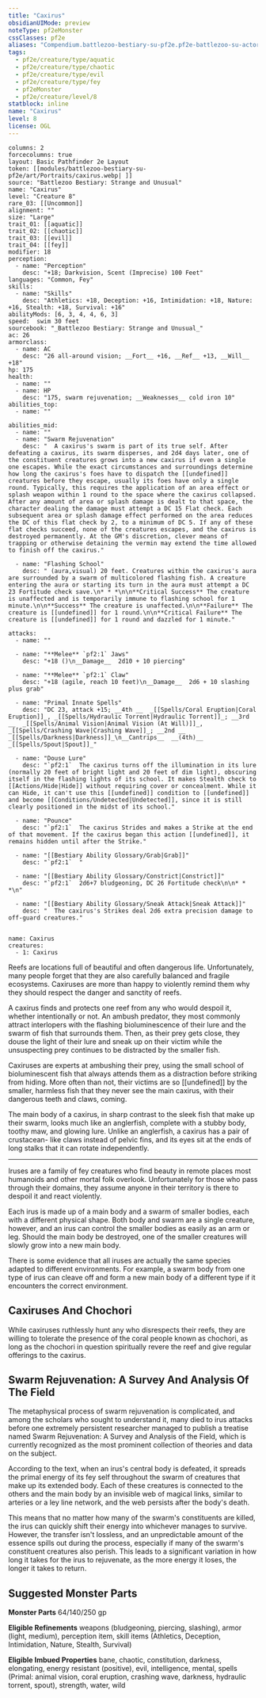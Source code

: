 ```yaml
---
title: "Caxirus"
obsidianUIMode: preview
noteType: pf2eMonster
cssClasses: pf2e
aliases: "Compendium.battlezoo-bestiary-su-pf2e.pf2e-battlezoo-su-actors.Actor.6NZ2QdYyMLhAcQch" 
tags:
  - pf2e/creature/type/aquatic
  - pf2e/creature/type/chaotic
  - pf2e/creature/type/evil
  - pf2e/creature/type/fey
  - pf2eMonster
  - pf2e/creature/level/8
statblock: inline
name: "Caxirus"
level: 8
license: OGL
---
```


```statblock
columns: 2
forcecolumns: true
layout: Basic Pathfinder 2e Layout
token: [[modules/battlezoo-bestiary-su-pf2e/art/Portraits/caxirus.webp| ]]
source: "Battlezoo Bestiary: Strange and Unusual"
name: "Caxirus"
level: "Creature 8"
rare_03: [[Uncommon]]
alignment: ""
size: "Large"
trait_01: [[aquatic]]
trait_02: [[chaotic]]
trait_03: [[evil]]
trait_04: [[fey]]
modifier: 18
perception:
  - name: "Perception"
    desc: "+18; Darkvision, Scent (Imprecise) 100 Feet"
languages: "Common, Fey"
skills:
  - name: "Skills"
    desc: "Athletics: +18, Deception: +16, Intimidation: +18, Nature: +16, Stealth: +18, Survival: +16"
abilityMods: [6, 3, 4, 4, 6, 3]
speed:  swim 30 feet
sourcebook: "_Battlezoo Bestiary: Strange and Unusual_"
ac: 26
armorclass:
  - name: AC
    desc: "26 all-around vision; __Fort__ +16, __Ref__ +13, __Will__ +18"
hp: 175
health:
  - name: ""
  - name: HP
    desc: "175, swarm rejuvenation; __Weaknesses__ cold iron 10"
abilities_top:
  - name: ""

abilities_mid:
  - name: ""
  - name: "Swarm Rejuvenation"
    desc: "  A caxirus's swarm is part of its true self. After defeating a caxirus, its swarm disperses, and 2d4 days later, one of the constituent creatures grows into a new caxirus if even a single one escapes. While the exact circumstances and surroundings determine how long the caxirus's foes have to dispatch the [[undefined]] creatures before they escape, usually its foes have only a single round. Typically, this requires the application of an area effect or splash weapon within 1 round to the space where the caxirus collapsed. After any amount of area or splash damage is dealt to that space, the character dealing the damage must attempt a DC 15 Flat check. Each subsequent area or splash damage effect performed on the area reduces the DC of this flat check by 2, to a minimum of DC 5. If any of these flat checks succeed, none of the creatures escapes, and the caxirus is destroyed permanently. At the GM's discretion, clever means of trapping or otherwise detaining the vermin may extend the time allowed to finish off the caxirus."

  - name: "Flashing School"
    desc: " (aura,visual) 20 feet. Creatures within the caxirus's aura are surrounded by a swarm of multicolored flashing fish. A creature entering the aura or starting its turn in the aura must attempt a DC 23 Fortitude check save.\n* * *\n\n**Critical Success** The creature is unaffected and is temporarily immune to flashing school for 1 minute.\n\n**Success** The creature is unaffected.\n\n**Failure** The creature is [[undefined]] for 1 round.\n\n**Critical Failure** The creature is [[undefined]] for 1 round and dazzled for 1 minute."

attacks:
  - name: ""

  - name: "**Melee** `pf2:1` Jaws"
    desc: "+18 ()\n__Damage__  2d10 + 10 piercing"

  - name: "**Melee** `pf2:1` Claw"
    desc: "+18 (agile, reach 10 feet)\n__Damage__  2d6 + 10 slashing plus grab"

  - name: "Primal Innate Spells"
    desc: "DC 23, attack +15; __4th __  _[[Spells/Coral Eruption|Coral Eruption]]_, _[[Spells/Hydraulic Torrent|Hydraulic Torrent]]_; __3rd __  _[[Spells/Animal Vision|Animal Vision (At Will)]]_, _[[Spells/Crashing Wave|Crashing Wave]]_; __2nd __  _[[Spells/Darkness|Darkness]]_\n__Cantrips__  __(4th)__ _[[Spells/Spout|Spout]]_"

  - name: "Douse Lure"
    desc: "`pf2:1`  The caxirus turns off the illumination in its lure (normally 20 feet of bright light and 20 feet of dim light), obscuring itself in the flashing lights of its school. It makes Stealth check to [[Actions/Hide|Hide]] without requiring cover or concealment. While it can Hide, it can't use this [[undefined]] condition to [[undefined]] and become [[Conditions/Undetected|Undetected]], since it is still clearly positioned in the midst of its school."

  - name: "Pounce"
    desc: "`pf2:1`  The caxirus Strides and makes a Strike at the end of that movement. If the caxirus began this action [[undefined]], it remains hidden until after the Strike."

  - name: "[[Bestiary Ability Glossary/Grab|Grab]]"
    desc: "`pf2:1`  "

  - name: "[[Bestiary Ability Glossary/Constrict|Constrict]]"
    desc: "`pf2:1`  2d6+7 bludgeoning, DC 26 Fortitude check\n\n* * *\n"

  - name: "[[Bestiary Ability Glossary/Sneak Attack|Sneak Attack]]"
    desc: "  The caxirus's Strikes deal 2d6 extra precision damage to off-guard creatures."
 
```

```encounter-table
name: Caxirus
creatures:
  - 1: Caxirus
```



Reefs are locations full of beautiful and often dangerous life. Unfortunately, many people forget that they are also carefully balanced and fragile ecosystems. Caxiruses are more than happy to violently remind them why they should respect the danger and sanctity of reefs.

A caxirus finds and protects one reef from any who would despoil it, whether intentionally or not. An ambush predator, they most commonly attract interlopers with the flashing bioluminescence of their lure and the swarm of fish that surrounds them. Then, as their prey gets close, they douse the light of their lure and sneak up on their victim while the unsuspecting prey continues to be distracted by the smaller fish.

Caxiruses are experts at ambushing their prey, using the small school of bioluminescent fish that always attends them as a distraction before striking from hiding. More often than not, their victims are so [[undefined]] by the smaller, harmless fish that they never see the main caxirus, with their dangerous teeth and claws, coming.

The main body of a caxirus, in sharp contrast to the sleek fish that make up their swarm, looks much like an anglerfish, complete with a stubby body, toothy maw, and glowing lure. Unlike an anglerfish, a caxirus has a pair of crustacean- like claws instead of pelvic fins, and its eyes sit at the ends of long stalks that it can rotate independently.

* * *

Iruses are a family of fey creatures who find beauty in remote places most humanoids and other mortal folk overlook. Unfortunately for those who pass through their domains, they assume anyone in their territory is there to despoil it and react violently.

Each irus is made up of a main body and a swarm of smaller bodies, each with a different physical shape. Both body and swarm are a single creature, however, and an irus can control the smaller bodies as easily as an arm or leg. Should the main body be destroyed, one of the smaller creatures will slowly grow into a new main body.

There is some evidence that all iruses are actually the same species adapted to different environments. For example, a swarm body from one type of irus can cleave off and form a new main body of a different type if it encounters the correct environment.

## Caxiruses And Chochori

While caxiruses ruthlessly hunt any who disrespects their reefs, they are willing to tolerate the presence of the coral people known as chochori, as long as the chochori in question spiritually revere the reef and give regular offerings to the caxirus.

## Swarm Rejuvenation: A Survey And Analysis Of The Field

The metaphysical process of swarm rejuvenation is complicated, and among the scholars who sought to understand it, many died to irus attacks before one extremely persistent researcher managed to publish a treatise named Swarm Rejuvenation: A Survey and Analysis of the Field, which is currently recognized as the most prominent collection of theories and data on the subject.

According to the text, when an irus's central body is defeated, it spreads the primal energy of its fey self throughout the swarm of creatures that make up its extended body. Each of these creatures is connected to the others and the main body by an invisible web of magical links, similar to arteries or a ley line network, and the web persists after the body's death.

This means that no matter how many of the swarm's constituents are killed, the irus can quickly shift their energy into whichever manages to survive. However, the transfer isn't lossless, and an unpredictable amount of the essence spills out during the process, especially if many of the swarm's constituent creatures also perish. This leads to a significant variation in how long it takes for the irus to rejuvenate, as the more energy it loses, the longer it takes to return.

## Suggested Monster Parts

**Monster Parts** 64/140/250 gp

**Eligible Refinements** weapons (bludgeoning, piercing, slashing), armor (light, medium), perception item, skill items (Athletics, Deception, Intimidation, Nature, Stealth, Survival)

**Eligible Imbued Properties** bane, chaotic, constitution, darkness, elongating, energy resistant (positive), evil, intelligence, mental, spells (Primal: animal vision, coral eruption, crashing wave, darkness, hydraulic torrent, spout), strength, water, wild
